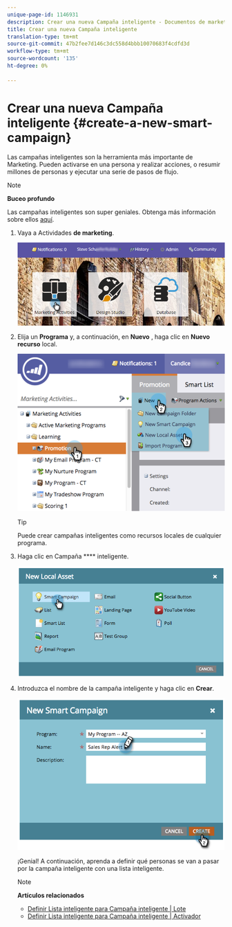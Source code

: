 ```yaml
---
unique-page-id: 1146931
description: Crear una nueva Campaña inteligente - Documentos de marketing - Documentación del producto
title: Crear una nueva Campaña inteligente
translation-type: tm+mt
source-git-commit: 47b2fee7d146c3dc558d4bbb10070683f4cdfd3d
workflow-type: tm+mt
source-wordcount: '135'
ht-degree: 0%

---
```



# Crear una nueva Campaña inteligente {#create-a-new-smart-campaign}

Las campañas inteligentes son la herramienta más importante de Marketing. Pueden activarse en una persona y realizar acciones, o resumir millones de personas y ejecutar una serie de pasos de flujo.

>[!NOTE]
>
>**Buceo profundo**
>
>Las campañas inteligentes son super geniales. Obtenga más información sobre ellos [aquí](../../../../product-docs/core-marketo-concepts/smart-campaigns/understanding-smart-campaigns.md).

1. Vaya a Actividades **de marketing**.

   ![](assets/login-marketing-activities.png)

1. Elija un **Programa** y, a continuación, en **Nuevo** , haga clic en **Nuevo recurso** local.

   ![](assets/program-localassethands.png)

   >[!TIP]
   >
   >Puede crear campañas inteligentes como recursos locales de cualquier programa.

1. Haga clic en Campaña **** inteligente.

   ![](assets/image2014-9-19-15-3a9-3a51.png)

1. Introduzca el nombre de la campaña inteligente y haga clic en **Crear**.

   ![](assets/image2014-9-19-15-3a10-3a41.png)

   ¡Genial! A continuación, aprenda a definir qué personas se van a pasar por la campaña inteligente con una lista inteligente.

   >[!NOTE]
   >
   >**Artículos relacionados**
   >
   >    
   >    
   >    * [Definir Lista inteligente para Campaña inteligente | Lote](define-smart-list-for-smart-campaign-batch.md)
   >    * [Definir Lista inteligente para Campaña inteligente | Activador](define-smart-list-for-smart-campaign-trigger.md)


